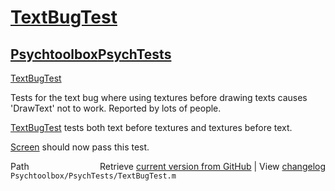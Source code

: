 # [TextBugTest](TextBugTest)
## [Psychtoolbox](Psychtoolbox)[PsychTests](PsychTests)

[TextBugTest](TextBugTest)  
  
Tests for the text bug where using textures before drawing texts causes  
'DrawText' not to work.  Reported by lots of people.  
  
[TextBugTest](TextBugTest) tests both text before textures and textures before text.    
  
[Screen](Screen) should now pass this test.  




<div class="code_header" style="text-align:right;">
  <span style="float:left;">Path&nbsp;&nbsp;</span> <span class="counter">Retrieve <a href=
  "https://raw.github.com/Psychtoolbox-3/Psychtoolbox-3/beta/Psychtoolbox/PsychTests/TextBugTest.m">current version from GitHub</a> | View <a href=
  "https://github.com/Psychtoolbox-3/Psychtoolbox-3/commits/beta/Psychtoolbox/PsychTests/TextBugTest.m">changelog</a></span>
</div>
<div class="code">
  <code>Psychtoolbox/PsychTests/TextBugTest.m</code>
</div>

